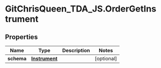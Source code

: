 # GitChrisQueen_TDA_JS.OrderGetInstrument

## Properties
Name | Type | Description | Notes
------------ | ------------- | ------------- | -------------
**schema** | [**Instrument**](Instrument.md) |  | [optional] 


